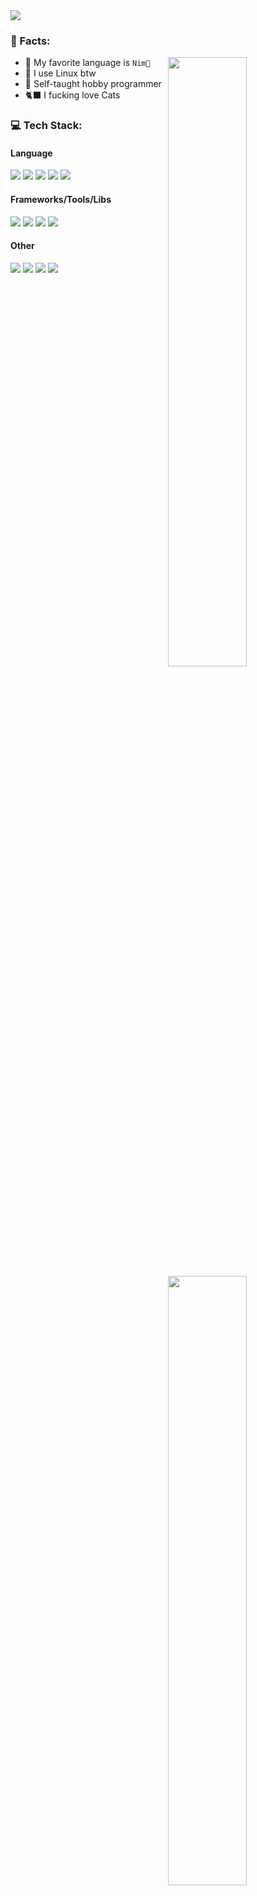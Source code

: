 <img src="https://readme-typing-svg.demolab.com/?font=Space%20Mono&color=8458b8&lines=Hey%20there%2C%20i%20am%20iinsert%21">

### 📃 Facts:

<img align="right" width="50%" src="https://github-readme-stats.vercel.app/api?username=iinsertNameHere&bg_color=30,614385,516395&title_color=fff&text_color=fff&show_icons=true&icon_color=fff&hide_border=true">
<img align="right" width="50%" src="https://streak-stats.demolab.com?user=iinsertNameHere&background=30%2C614385%2C516395&stroke=FFFFFF&ring=FFFFFF&fire=3AE0FF&currStreakNum=3AE0FF&sideNums=FFFFFF&sideLabels=FFFFFF&currStreakLabel=3AE0FF&dates=A9A9A9&border=FFFFFF&hide_border=true">

- 💬 My favorite language is `Nim👑`
- 🐧 I use Linux btw
- 🧠 Self-taught hobby programmer
- 🐈‍⬛ I fucking love Cats

### 💻 Tech Stack:
<img align="right" width="50%" src="https://github-readme-stats.vercel.app/api/top-langs?username=iinsertNameHere&layout=donut&bg_color=30,614385,516395&title_color=fff&text_color=fff&hide_border=true">

#### Language
<img src="https://img.shields.io/badge/nim-%23FFE953.svg?style=for-the-badge&logo=nim&logoColor=white"> <img src="https://img.shields.io/badge/c++-%2300599C.svg?style=for-the-badge&logo=c%2B%2B&logoColor=white">
<img src="https://img.shields.io/badge/c-%2300599C.svg?style=for-the-badge&logo=c%2B%2B&logoColor=white"> <img src="https://img.shields.io/badge/python-3670A0?style=for-the-badge&logo=python&logoColor=ffdd54">
<img src="https://img.shields.io/badge/Powershell-%235391FE.svg?style=for-the-badge&logo=powershell&logoColor=white">

#### Frameworks/Tools/Libs
<img src="https://img.shields.io/badge/flask-%23000.svg?style=for-the-badge&logo=flask&logoColor=white"> <img src="https://img.shields.io/badge/Render-%2346E3B7.svg?style=for-the-badge&logo=render&logoColor=white">
<img src="https://img.shields.io/badge/Git-fc6d26?style=for-the-badge&logo=git&logoColor=white"> <img src="https://img.shields.io/badge/pypi-3775A9?style=for-the-badge&logo=pypi&logoColor=white">

#### Other
<img src="https://img.shields.io/badge/Linux-FCC624?style=for-the-badge&logo=linux&logoColor=black"> <img src="https://img.shields.io/badge/-Arduino-00979D?style=for-the-badge&logo=Arduino&logoColor=white">
<img src="https://img.shields.io/badge/RPi-%23A22846.svg?style=for-the-badge&logo=raspberrypi&logoColor=white"> <img src="https://img.shields.io/badge/NeoVim-%2357A143.svg?&style=for-the-badge&logo=neovim&logoColor=white">
